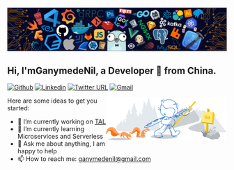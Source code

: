 ![](https://github.com/GanymedeNil/GanymedeNil/blob/main/image/header_.png)
## Hi, I'mGanymedeNil, a Developer 🚀 from China.

[![Github](https://img.shields.io/badge/-Github-000?style=flat&logo=Github&logoColor=white)](https://github.com/GanymedeNil)
[![Linkedin](https://img.shields.io/badge/-LinkedIn-blue?style=flat&logo=Linkedin&logoColor=white)](https://www.linkedin.com/in/ganymede-nil/)
[![Twitter URL](https://img.shields.io/badge/-twitter-F5F5F5?style=flat&logo=Twitter)](https://twitter.com/GanymedeNil)
[![Gmail](https://img.shields.io/badge/-Gmail-c14438?style=flat&logo=Gmail&logoColor=white)](mailto:ganymedenil@gmail.com)

<img width="55%" align="right" alt="Github" src="https://github.com/GanymedeNil/GanymedeNil/blob/main/image/git-header.svg" />
Here are some ideas to get you started:

- 🔭 I’m currently working on [TAL](https://github.com/tal-tech)
- 🌱 I’m currently learning Microservices and Serverless
- 💬 Ask me about anything, I am happy to help
- 📫 How to reach me: ganymedenil@gmail.com

